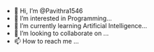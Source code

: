 - 👋 Hi, I’m @Pavithra1546
- 👀 I’m interested in Programming...
- 🌱 I’m currently learning Artificial Intelligence...
- 💞️ I’m looking to collaborate on ...
- 📫 How to reach me ...

<!---
Pavithra1546/Pavithra1546 is a ✨ special ✨ repository because its `README.md` (this file) appears on your GitHub profile.
You can click the Preview link to take a look at your changes.
--->
